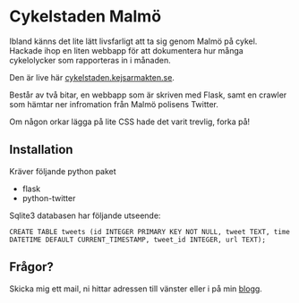 
Cykelstaden Malmö
=================

Ibland känns det lite lätt livsfarligt att ta sig genom Malmö på cykel.
Hackade ihop en liten webbapp för att dokumentera hur många cykelolycker som rapporteras in i månaden.

Den är live här [cykelstaden.kejsarmakten.se](http://cykelstaden.kejsarmakten.se/).

Består av två bitar, en webbapp som är skriven med Flask, samt en crawler som hämtar ner infromation från Malmö polisens Twitter.

Om någon orkar lägga på lite CSS hade det varit trevlig, forka på!

Installation
------------

Kräver följande python paket

* flask
* python-twitter

Sqlite3 databasen har följande utseende:

    CREATE TABLE tweets (id INTEGER PRIMARY KEY NOT NULL, tweet TEXT, time DATETIME DEFAULT CURRENT_TIMESTAMP, tweet_id INTEGER, url TEXT);

Frågor?
-------

Skicka mig ett mail, ni hittar adressen till vänster eller i på min [blogg](http://blog.kejsarmakten.se/about.html). 

